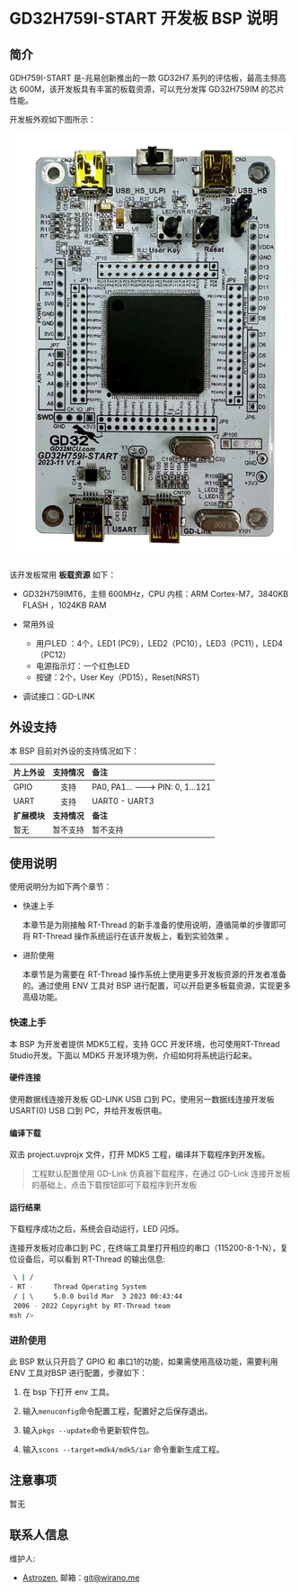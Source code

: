 # GD32H759I-START 开发板 BSP 说明

## 简介

GDH759I-START 是-兆易创新推出的一款 GD32H7 系列的评估板，最高主频高达 600M，该开发板具有丰富的板载资源，可以充分发挥 GD32H759IM 的芯片性能。

开发板外观如下图所示：

![board](figures/board.png)

该开发板常用 **板载资源** 如下：

- GD32H759IMT6，主频 600MHz，CPU 内核：ARM Cortex-M7，3840KB FLASH ，1024KB RAM 
- 常用外设
  
  - 用户LED ：4个，LED1 (PC9），LED2（PC10），LED3（PC11），LED4（PC12）
  - 电源指示灯：一个红色LED
  - 按键：2个，User Key（PD15），Reset(NRST)
- 调试接口：GD-LINK

## 外设支持

本 BSP 目前对外设的支持情况如下：

| **片上外设** | **支持情况** | **备注**                           |
|:-------- |:--------:|:-------------------------------- |
| GPIO     | 支持       | PA0, PA1... ---> PIN: 0, 1...121 |
| UART     | 支持       | UART0 - UART3                    |
| **扩展模块** | **支持情况** | **备注**                           |
| 暂无       | 暂不支持     | 暂不支持                             |

## 使用说明

使用说明分为如下两个章节：

- 快速上手
  
  本章节是为刚接触 RT-Thread 的新手准备的使用说明，遵循简单的步骤即可将 RT-Thread 操作系统运行在该开发板上，看到实验效果 。

- 进阶使用
  
  本章节是为需要在 RT-Thread 操作系统上使用更多开发板资源的开发者准备的。通过使用 ENV 工具对 BSP 进行配置，可以开启更多板载资源，实现更多高级功能。

### 快速上手

本 BSP 为开发者提供 MDK5工程，支持 GCC 开发环境，也可使用RT-Thread Studio开发。下面以 MDK5 开发环境为例，介绍如何将系统运行起来。

#### 硬件连接

使用数据线连接开发板 GD-LINK USB 口到 PC，使用另一数据线连接开发板 USART(0) USB 口到 PC，并给开发板供电。

#### 编译下载

双击 project.uvprojx 文件，打开 MDK5 工程，编译并下载程序到开发板。

> 工程默认配置使用 GD-Link 仿真器下载程序，在通过 GD-Link 连接开发板的基础上，点击下载按钮即可下载程序到开发板

#### 运行结果

下载程序成功之后，系统会自动运行，LED 闪烁。

连接开发板对应串口到 PC , 在终端工具里打开相应的串口（115200-8-1-N），复位设备后，可以看到 RT-Thread 的输出信息:

```bash
 \ | /
- RT -     Thread Operating System
 / | \     5.0.0 build Mar  3 2023 00:43:44
 2006 - 2022 Copyright by RT-Thread team
msh />
```

### 进阶使用

此 BSP 默认只开启了 GPIO 和 串口1的功能，如果需使用高级功能，需要利用 ENV 工具对BSP 进行配置，步骤如下：

1. 在 bsp 下打开 env 工具。

2. 输入`menuconfig`命令配置工程，配置好之后保存退出。

3. 输入`pkgs --update`命令更新软件包。

4. 输入`scons --target=mdk4/mdk5/iar` 命令重新生成工程。

## 注意事项

暂无

## 联系人信息

维护人:

- [Astrozen](https://github.com/wirano), 邮箱：<git@wirano.me>
